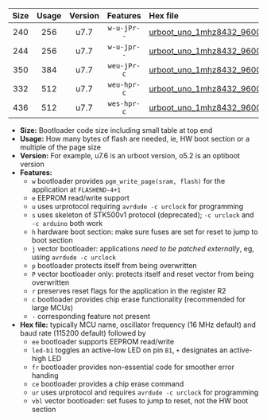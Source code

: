 |Size|Usage|Version|Features|Hex file|
|:-:|:-:|:-:|:-:|:--|
|240|256|u7.7|`w-u-jPr--`|[urboot_uno_1mhz8432_9600bps_led+b5_ur_vbl.hex](https://raw.githubusercontent.com/stefanrueger/urboot.hex/main/boards/uno/fcpu_1mhz8432/9600_bps/urboot_uno_1mhz8432_9600bps_led+b5_ur_vbl.hex)|
|244|256|u7.7|`w-u-jpr--`|[urboot_uno_1mhz8432_9600bps_led+b5_fr_ur_vbl.hex](https://raw.githubusercontent.com/stefanrueger/urboot.hex/main/boards/uno/fcpu_1mhz8432/9600_bps/urboot_uno_1mhz8432_9600bps_led+b5_fr_ur_vbl.hex)|
|350|384|u7.7|`weu-jPr-c`|[urboot_uno_1mhz8432_9600bps_ee_led+b5_fr_ce_ur_vbl.hex](https://raw.githubusercontent.com/stefanrueger/urboot.hex/main/boards/uno/fcpu_1mhz8432/9600_bps/urboot_uno_1mhz8432_9600bps_ee_led+b5_fr_ce_ur_vbl.hex)|
|332|512|u7.7|`weu-hpr-c`|[urboot_uno_1mhz8432_9600bps_ee_led+b5_fr_ce_ur.hex](https://raw.githubusercontent.com/stefanrueger/urboot.hex/main/boards/uno/fcpu_1mhz8432/9600_bps/urboot_uno_1mhz8432_9600bps_ee_led+b5_fr_ce_ur.hex)|
|436|512|u7.7|`wes-hpr-c`|[urboot_uno_1mhz8432_9600bps_ee_led+b5_fr_ce.hex](https://raw.githubusercontent.com/stefanrueger/urboot.hex/main/boards/uno/fcpu_1mhz8432/9600_bps/urboot_uno_1mhz8432_9600bps_ee_led+b5_fr_ce.hex)|

- **Size:** Bootloader code size including small table at top end
- **Usage:** How many bytes of flash are needed, ie, HW boot section or a multiple of the page size
- **Version:** For example, u7.6 is an urboot version, o5.2 is an optiboot version
- **Features:**
  + `w` bootloader provides `pgm_write_page(sram, flash)` for the application at `FLASHEND-4+1`
  + `e` EEPROM read/write support
  + `u` uses urprotocol requiring `avrdude -c urclock` for programming
  + `s` uses skeleton of STK500v1 protocol (deprecated); `-c urclock` and `-c arduino` both work
  + `h` hardware boot section: make sure fuses are set for reset to jump to boot section
  + `j` vector bootloader: applications *need to be patched externally*, eg, using `avrdude -c urclock`
  + `p` bootloader protects itself from being overwritten
  + `P` vector bootloader only: protects itself and reset vector from being overwritten
  + `r` preserves reset flags for the application in the register R2
  + `c` bootloader provides chip erase functionality (recommended for large MCUs)
  + `-` corresponding feature not present
- **Hex file:** typically MCU name, oscillator frequency (16 MHz default) and baud rate (115200 default) followed by
  + `ee` bootloader supports EEPROM read/write
  + `led-b1` toggles an active-low LED on pin `B1`, `+` designates an active-high LED
  + `fr` bootloader provides non-essential code for smoother error handing
  + `ce` bootloader provides a chip erase command
  + `ur` uses urprotocol and requires `avrdude -c urclock` for programming
  + `vbl` vector bootloader: set fuses to jump to reset, not the HW boot section
